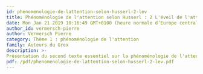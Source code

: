 ```yaml
---
id: phenomenologie-de-lattention-selon-husserl-2-lev
title: Phénoménologie de l'attention selon Husserl : 2 L'éveil de l'attention (1999)
date: Mon Jan 21 2019 10:16:49 GMT+0100 (heure normale d’Europe centrale)
author_id: vermersch-pierre
author: Vermersch Pierre
category: Thème 1 : phénoménologie de l'attention
family: Auteurs du Grex
description: >-
Présentation du second texte essentiel sur la phénoménologie de l'attention. Publié dans le n°29 d'expliciter. Il s'agit d'une analyse détaillée du paragraphe 17 d'Expérience et jugement d'Husserl, suivit d'une description phénoménologique d'une expérience vécue dans le cadre du séminaire de pratique phénoménologique en 99. 
pdf: /pdf/phenomenologie-de-lattention-selon-husserl-2-lev.pdf
---
```

